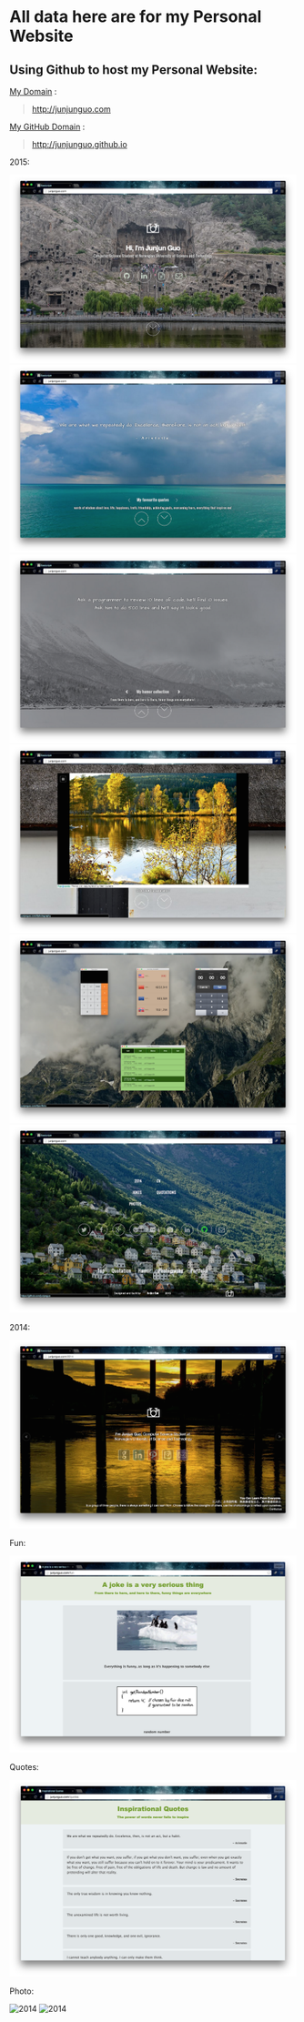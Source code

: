 All data here are for my Personal Website
===

Using Github to host my Personal Website:
--
[My Domain][1] :            

> http://junjunguo.com

[My GitHub Domain][2] :     

> http://junjunguo.github.io

2015:

![2015](./image/readme/1.png)
![2015](./image/readme/2.png)
![2015](./image/readme/3.png)
![2015](./image/readme/4.png)
![2015](./image/readme/5.png)
![2015](./image/readme/6.png)

2014:

![2014](./image/readme/7.png)

Fun:

![2014](./image/readme/8.png)

Quotes:

![2014](./image/readme/9.png)

Photo:

![2014](./image/readme/10.png)
![2014](./image/readme/11.png)




[1]: http://junjunguo.com/
[2]: http://junjunguo.github.io